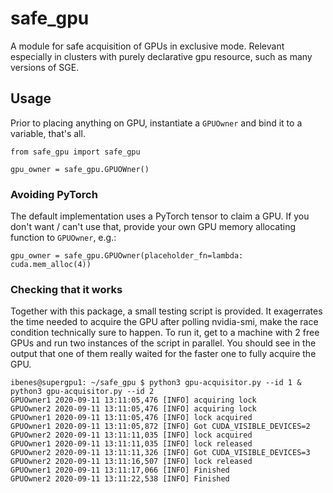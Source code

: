 # safe_gpu

A module for safe acquisition of GPUs in exclusive mode.
Relevant especially in clusters with purely declarative gpu resource, such as many versions of SGE.

## Usage
Prior to placing anything on GPU, instantiate a `GPUOwner` and bind it to a variable, that's all.

```
from safe_gpu import safe_gpu

gpu_owner = safe_gpu.GPUOWner()
```

### Avoiding PyTorch
The default implementation uses a PyTorch tensor to claim a GPU.
If you don't want / can't use that, provide your own GPU memory allocating function to `GPUOwner`, e.g.:

```
gpu_owner = safe_gpu.GPUOwner(placeholder_fn=lambda: cuda.mem_alloc(4))
```

### Checking that it works
Together with this package, a small testing script is provided.
It exagerrates the time needed to acquire the GPU after polling nvidia-smi, make the race condition technically sure to happen.
To run it, get to a machine with 2 free GPUs and run two instances of the script in parallel.
You should see in the output that one of them really waited for the faster one to fully acquire the GPU.
```
ibenes@supergpu1: ~/safe_gpu $ python3 gpu-acquisitor.py --id 1 & python3 gpu-acquisitor.py --id 2
GPUOwner1 2020-09-11 13:11:05,476 [INFO] acquiring lock
GPUOwner2 2020-09-11 13:11:05,476 [INFO] acquiring lock
GPUOwner1 2020-09-11 13:11:05,476 [INFO] lock acquired
GPUOwner1 2020-09-11 13:11:05,872 [INFO] Got CUDA_VISIBLE_DEVICES=2
GPUOwner2 2020-09-11 13:11:11,035 [INFO] lock acquired
GPUOwner1 2020-09-11 13:11:11,035 [INFO] lock released
GPUOwner2 2020-09-11 13:11:11,326 [INFO] Got CUDA_VISIBLE_DEVICES=3
GPUOwner2 2020-09-11 13:11:16,507 [INFO] lock released
GPUOwner1 2020-09-11 13:11:17,066 [INFO] Finished
GPUOwner2 2020-09-11 13:11:22,538 [INFO] Finished
```
